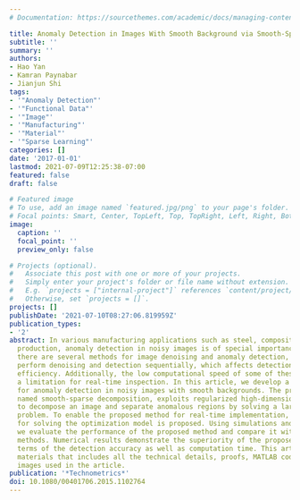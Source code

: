 ```yaml
---
# Documentation: https://sourcethemes.com/academic/docs/managing-content/

title: Anomaly Detection in Images With Smooth Background via Smooth-Sparse Decomposition
subtitle: ''
summary: ''
authors:
- Hao Yan
- Kamran Paynabar
- Jianjun Shi
tags:
- '"Anomaly Detection"'
- '"Functional Data"'
- '"Image"'
- '"Manufacturing"'
- '"Material"'
- '"Sparse Learning"'
categories: []
date: '2017-01-01'
lastmod: 2021-07-09T12:25:38-07:00
featured: false
draft: false

# Featured image
# To use, add an image named `featured.jpg/png` to your page's folder.
# Focal points: Smart, Center, TopLeft, Top, TopRight, Left, Right, BottomLeft, Bottom, BottomRight.
image:
  caption: ''
  focal_point: ''
  preview_only: false

# Projects (optional).
#   Associate this post with one or more of your projects.
#   Simply enter your project's folder or file name without extension.
#   E.g. `projects = ["internal-project"]` references `content/project/deep-learning/index.md`.
#   Otherwise, set `projects = []`.
projects: []
publishDate: '2021-07-10T08:27:06.819959Z'
publication_types:
- '2'
abstract: In various manufacturing applications such as steel, composites, and textile
  production, anomaly detection in noisy images is of special importance. Although
  there are several methods for image denoising and anomaly detection, most of these
  perform denoising and detection sequentially, which affects detection accuracy and
  efficiency. Additionally, the low computational speed of some of these methods is
  a limitation for real-time inspection. In this article, we develop a novel methodology
  for anomaly detection in noisy images with smooth backgrounds. The proposed method,
  named smooth-sparse decomposition, exploits regularized high-dimensional regression
  to decompose an image and separate anomalous regions by solving a large-scale optimization
  problem. To enable the proposed method for real-time implementation, a fast algorithm
  for solving the optimization model is proposed. Using simulations and a case study,
  we evaluate the performance of the proposed method and compare it with existing
  methods. Numerical results demonstrate the superiority of the proposed method in
  terms of the detection accuracy as well as computation time. This article has supplementary
  materials that includes all the technical details, proofs, MATLAB codes, and simulated
  images used in the article.
publication: '*Technometrics*'
doi: 10.1080/00401706.2015.1102764
---
```

